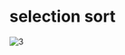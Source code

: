 # selection sort
![3](https://user-images.githubusercontent.com/26092150/43294025-58078d96-910b-11e8-93e0-fb1dfb47b4fd.JPG)
